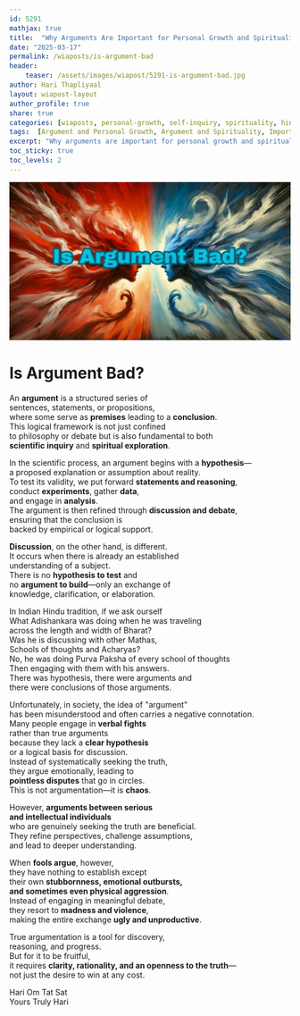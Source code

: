 ```yaml
---       
id: 5291
mathjax: true        
title:  "Why Arguments Are Important for Personal Growth and Spirituality?"        
date: "2025-03-17"        
permalink: /wiaposts/is-argument-bad
header:        
    teaser: /assets/images/wiapost/5291-is-argument-bad.jpg               
author: Hari Thapliyaal        
layout: wiapost-layout        
author_profile: true        
share: true
categories: [wiaposts, personal-growth, self-inquiry, spirituality, hinduism, motivation]
tags:  [Argument and Personal Growth, Argument and Spirituality, Importance of Argument, Why Argument Is Important, Is Argument Bad, How Argument Helps in Personal Growth, Role of Argument in Spirituality]
excerpt: "Why arguments are important for personal growth and spirituality? In this article, I share my insights on how arguments can help you uncover the truth and find happiness and fulfillment by using logical reasoning."
toc_sticky: true
toc_levels: 2
---
```


![Is Argument Bad?](/assets/images/wiapost/5291-is-argument-bad.jpg)

# Is Argument Bad?

An **argument** is a structured series of    
sentences, statements, or propositions,    
where some serve as **premises** leading to a **conclusion**.    
This logical framework is not just confined    
to philosophy or debate but is also fundamental to both    
**scientific inquiry** and **spiritual exploration**.     
   
In the scientific process, an argument begins with a **hypothesis**—   
a proposed explanation or assumption about reality.    
To test its validity, we put forward **statements and reasoning**,    
conduct **experiments**, gather **data**,    
and engage in **analysis**.    
The argument is then refined through **discussion and debate**,    
ensuring that the conclusion is    
backed by empirical or logical support.     
   
**Discussion**, on the other hand, is different.    
It occurs when there is already an established    
understanding of a subject.    
There is no **hypothesis to test** and    
no **argument to build**—only an exchange of    
knowledge, clarification, or elaboration.     
   
In Indian Hindu tradition, if we ask ourself   
What Adishankara was doing when he was traveling    
across the length and width of Bharat?   
Was he is discussing with other Mathas,    
Schools of thoughts and Acharyas?   
No, he was doing Purva Paksha of every school of thoughts    
Then engaging with them with his answers.   
There was hypothesis, there were arguments and    
there were conclusions of those arguments.   
   
Unfortunately, in society, the idea of "argument"    
has been misunderstood and often carries a negative connotation.    
Many people engage in **verbal fights**    
rather than true arguments    
because they lack a **clear hypothesis**    
or a logical basis for discussion.    
Instead of systematically seeking the truth,    
they argue emotionally, leading to    
**pointless disputes** that go in circles.    
This is not argumentation—it is **chaos**.     
   
However, **arguments between serious    
and intellectual individuals**    
who are genuinely seeking the truth are beneficial.    
They refine perspectives, challenge assumptions,    
and lead to deeper understanding.    
   
When **fools argue**, however,    
they have nothing to establish except    
their own **stubbornness, emotional outbursts,    
and sometimes even physical aggression**.    
Instead of engaging in meaningful debate,    
they resort to **madness and violence**,    
making the entire exchange **ugly and unproductive**.     
   
True argumentation is a tool for discovery,    
reasoning, and progress.    
But for it to be fruitful,    
it requires **clarity, rationality, and an openness to the truth**—   
not just the desire to win at any cost.

Hari Om Tat Sat   
Yours Truly Hari
